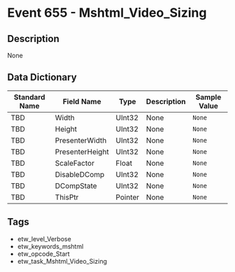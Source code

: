 # Event 655 - Mshtml_Video_Sizing

## Description
None

## Data Dictionary
|Standard Name|Field Name|Type|Description|Sample Value|
|---|---|---|---|---|
|TBD|Width|UInt32|None|`None`|
|TBD|Height|UInt32|None|`None`|
|TBD|PresenterWidth|UInt32|None|`None`|
|TBD|PresenterHeight|UInt32|None|`None`|
|TBD|ScaleFactor|Float|None|`None`|
|TBD|DisableDComp|UInt32|None|`None`|
|TBD|DCompState|UInt32|None|`None`|
|TBD|ThisPtr|Pointer|None|`None`|

## Tags
* etw_level_Verbose
* etw_keywords_mshtml
* etw_opcode_Start
* etw_task_Mshtml_Video_Sizing